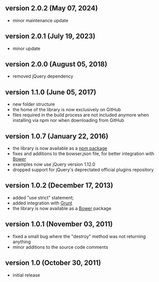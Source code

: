 ## version 2.0.2 (May 07, 2024)

- minor maintenance update

## version 2.0.1 (July 19, 2023)

- minor update

## version 2.0.0 (August 05, 2018)

- removed jQuery dependency

## version 1.1.0 (June 05, 2017)

- new folder structure
- the home of the library is now exclusively on GitHub
- files required in the build process are not included anymore when installing via npm nor when downloading from GitHub

## version 1.0.7 (January 22, 2016)

- the library is now available as a [npm package](https://www.npmjs.com/package/zebra_cookie)
- fixes and additions to the bowser.json file, for better integration with [Bower](http://bower.io/)
- examples now use jQuery version 1.12.0
- dropped support for jQuery's deprectated official plugins repository

## version 1.0.2 (December 17, 2013)

- added "use strict" statement;
- added integration with [Grunt](http://gruntjs.com/)
- the library is now available as a [Bower](http://bower.io/) package

## version 1.0.1 (November 03, 2011)

- fixed a small bug where the "destroy" method was not returning anything
- minor additions to the source code comments

## version 1.0 (October 30, 2011)

- initial release
